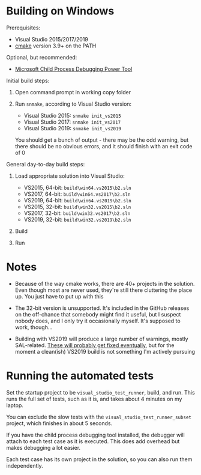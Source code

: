 # Building on Windows

Prerequisites:

- Visual Studio 2015/2017/2019
- [cmake](https://cmake.org/) version 3.9+ on the PATH
  
Optional, but recommended:

- [Microsoft Child Process Debugging Power Tool](https://marketplace.visualstudio.com/items?itemName=GreggMiskelly.MicrosoftChildProcessDebuggingPowerTool)

Initial build steps:

1. Open command prompt in working copy folder 

2. Run `snmake`, according to Visual Studio version:

   - Visual Studio 2015: `snmake init_vs2015`
   - Visual Studio 2017: `snmake init_vs2017`
   - Visual Studio 2019: `snmake init_vs2019`

   You should get a bunch of output - there may be the odd warning,
   but there should be no obvious errors, and it should finish with an
   exit code of 0

General day-to-day build steps:

1. Load appropriate solution into Visual Studio:

   - VS2015, 64-bit: `build\win64.vs2015\b2.sln`
   - VS2017, 64-bit: `build\win64.vs2017\b2.sln`
   - VS2019, 64-bit: `build\win64.vs2019\b2.sln`
   - VS2015, 32-bit: `build\win32.vs2015\b2.sln`
   - VS2017, 32-bit: `build\win32.vs2017\b2.sln`
   - VS2019, 32-bit: `build\win32.vs2019\b2.sln`

2. Build

3. Run

# Notes

- Because of the way cmake works, there are 40+ projects in the
  solution. Even though most are never used, they're still there
  cluttering the place up. You just have to put up with this

- The 32-bit version is unsupported. It's included in the GitHub
  releases on the off-chance that somebody might find it useful, but I
  suspect nobody does, and I only try it occasionally myself. It's
  supposed to work, though...

- Building with VS2019 will produce a large number of warnings, mostly
  SAL-related.
  [These will probably get fixed eventually](https://github.com/tom-seddon/b2/issues/42),
  but for the moment a clean(ish) VS2019 build is not something I'm
  actively pursuing

# Running the automated tests

Set the startup project to be `visual_studio_test_runner`, build, and
run. This runs the full set of tests, such as it is, and takes about 4
minutes on my laptop.

You can exclude the slow tests with the
`visual_studio_test_runner_subset` project, which finishes in about 5
seconds.

If you have the child process debugging tool installed, the debugger
will attach to each test case as it is executed. This does add
overhead but makes debugging a lot easier.

Each test case has its own project in the solution, so you can also
run them independently.
